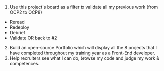 1. Use this project's board as a filter to validate all my previous work (from OCP2 to OCP8)
  - Reread
  - Redeploy
  - Debrief
  - Validate OR back to #2
2. Build an open-source Portfolio which will display all the 8 projects that I have completed throughout my training year as a Front-End developer.
3. Help recruiters see what I can do, browse my code and judge my work & competences.
